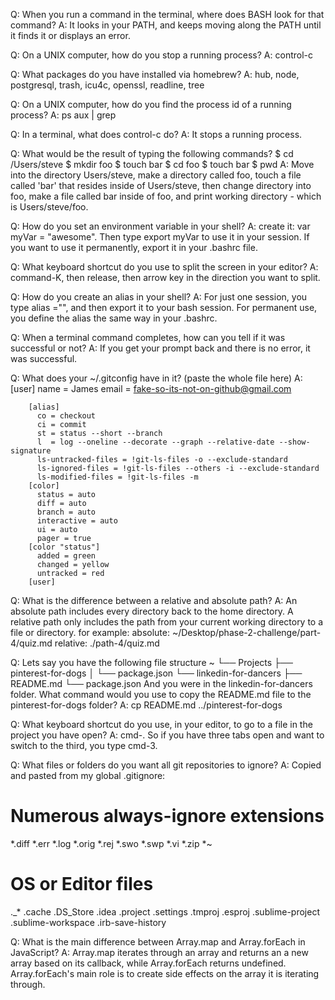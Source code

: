 Q: When you run a command in the terminal, where does BASH look for that command?
A: It looks in your PATH, and keeps moving along the PATH until it finds it or displays an error.

Q: On a UNIX computer, how do you stop a running process?
A: control-c

Q: What packages do you have installed via homebrew?
A: hub,	node,	postgresql,	trash, icu4c,	openssl, readline,	tree

Q: On a UNIX computer, how do you find the process id of a running process?
A: ps aux | grep <your process name search>

Q: In a terminal, what does control-c do?
A: It stops a running process.

Q: What would be the result of typing the following commands?
$ cd /Users/steve
$ mkdir foo
$ touch bar
$ cd foo
$ touch bar
$ pwd
A: Move into the directory Users/steve, make a directory called foo, touch a file called 'bar' that resides inside of Users/steve, then change directory into foo, make a file called bar inside of foo, and print working directory - which is Users/steve/foo.

Q: How do you set an environment variable in your shell?
A: create it: var myVar = "awesome". Then type export myVar to use it in your session. If you want to use it permanently, export it in your .bashrc file.

Q: What keyboard shortcut do you use to split the screen in your editor?
A: command-K, then release, then arrow key in the direction you want to split.

Q: How do you create an alias in your shell?
A: For just one session, you type alias <name>="<command>", and then export it to your bash session.
For permanent use, you define the alias the same way in your .bashrc.

Q: When a terminal command completes, how can you tell if it was successful or not?
A: If you get your prompt back and there is no error, it was successful. 

Q: What does your ~/.gitconfig have in it? (paste the whole file here)
A:
[user]
        name = James
        email = fake-so-its-not-on-github@gmail.com

        [alias]
          co = checkout
          ci = commit
          st = status --short --branch
          l  = log --oneline --decorate --graph --relative-date --show-signature
          ls-untracked-files = !git-ls-files -o --exclude-standard
          ls-ignored-files = !git-ls-files --others -i --exclude-standard
          ls-modified-files = !git-ls-files -m
        [color]
          status = auto
          diff = auto
          branch = auto
          interactive = auto
          ui = auto
          pager = true
        [color "status"]
          added = green
          changed = yellow
          untracked = red
        [user]

Q: What is the difference between a relative and absolute path?
A: An absolute path includes every directory back to the home directory. A relative path only includes the path from your current working directory to a file or directory. for example:
absolute: ~/Desktop/phase-2-challenge/part-4/quiz.md
relative: ./path-4/quiz.md

Q: Lets say you have the following file structure
~
└── Projects
    ├── pinterest-for-dogs
    │   └── package.json
    └── linkedin-for-dancers
        ├── README.md
        └── package.json
And you were in the linkedin-for-dancers folder. What command would you use to copy the README.md file to the pinterest-for-dogs folder?
A: cp README.md ../pinterest-for-dogs

Q: What keyboard shortcut do you use, in your editor, to go to a file in the project you have open?
A: cmd-<num of tab of file>. So if you have three tabs open and want to switch to the third, you type cmd-3.

Q: What files or folders do you want all git repositories to ignore?
A: Copied and pasted from my global .gitignore:
# Numerous always-ignore extensions
*.diff
*.err
*.log
*.orig
*.rej
*.swo
*.swp
*.vi
*.zip
*~

# OS or Editor files
._*
.cache
.DS_Store
.idea
.project
.settings
.tmproj
.esproj
.sublime-project
.sublime-workspace
.irb-save-history

Q: What is the main difference between Array.map and Array.forEach in JavaScript?
A: Array.map iterates through an array and returns an a new array based on its callback, while Array.forEach returns undefined. Array.forEach's main role is to create side effects on the array it is iterating through.

